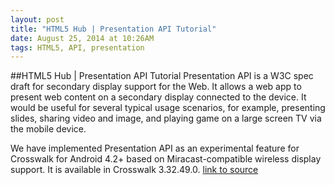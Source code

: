 ```yaml
---
layout: post
title: "HTML5 Hub | Presentation API Tutorial"
date: August 25, 2014 at 10:26AM
tags: HTML5, API, presentation
---
```

##HTML5 Hub | Presentation API Tutorial
Presentation API is a W3C spec draft for secondary display support for the Web. It allows a web app to present web content on a secondary display connected to the device. It would be useful for several typical usage scenarios, for example, presenting slides, sharing video and image, and playing game on a large screen TV via the mobile device.

We have implemented Presentation API as an experimental feature for Crosswalk for Android 4.2+ based on Miracast-compatible wireless display support. It is available in Crosswalk 3.32.49.0.
[link to source](http://ift.tt/1sr3qZJ) 
